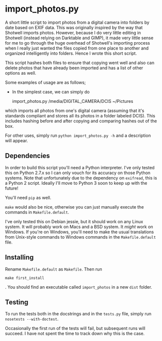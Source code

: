 import_photos.py
================

A short little script to import photos from a digital camera into folders by
date based on EXIF data.  This was originally inspired by the way that Shotwell
imports photos. However, because I do very little editing in Shotwell (instead
relying on Darktable and GIMP), it made very little sense for me to go through
the huge overhead of Shotwell's importing process when I really just wanted the
files copied from one place to another and organized intelligently into folders.
Hence I wrote this short script.

This script hashes both files to ensure that copying went well and also can
delete photos that have already been imported and has a list of other options as
well.

Some examples of usage are as follows;

+ In the simplest case, we can simply do

    import_photos.py /media/DIGITAL_CAMERA/DCIS ~/Pictures

which imports all photos from one's digital camera (assuming that it's standards
compliant and stores all its photos in a folder labeled DCIS). This includes
hashing before and after copying and comparing hashes out of the box.

For other uses, simply run `python import_photos.py -h` and a description will
appear.

Dependencies
------------

In order to build this script you'll need a Python interpreter. I've only tested
this on Python 2.7.x so I can only vouch for its accuracy on those Python
systems.  Note that unfortunately due to the dependency on `exifread`, this is a
Python 2 script. Ideally I'll move to Python 3 soon to keep up with the future!

You'll need `pip` as well.

`make` would also be nice, otherwise you can just manually execute the commands
in `Makefile.default`.

I've only tested this on Debian jessie, but it should work on any Linux system.
It will probably work on Macs and a BSD system. It _might_ work on Windows. If
you're on Windows, you'll need to make the usual translations from Unix-style
commands to Windows commands in the `Makefile.default` file.

Installing
----------

Rename `Makefile.default` as `Makefile`. Then run

    make first_install

. You should find an executable called `import_photos` in a new `dist` folder.

Testing
-------

To run the tests both in the docstrings and in the `tests.py` file, simply run
`nosetests --with-doctest`.

Occasionally the first run of the tests will fail, but subsequent runs will
succeed. I have not spent the time to track down why this is the case.
